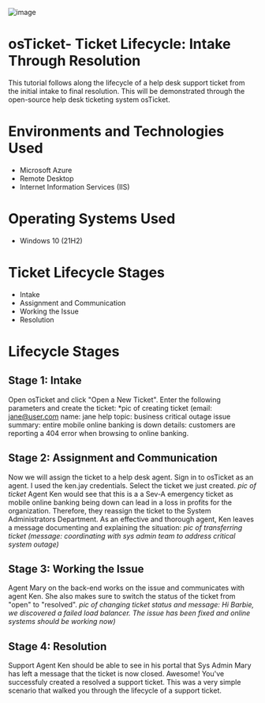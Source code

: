 ![image](https://github.com/user-attachments/assets/96741d84-29a8-4528-b59a-56bd57004853)
# osTicket- Ticket Lifecycle: Intake Through Resolution
This tutorial follows along the lifecycle of a help desk support ticket from the initial intake to final resolution. This will be demonstrated through the open-source help desk ticketing system osTicket.
# Environments and Technologies Used
+ Microsoft Azure
+ Remote Desktop
+ Internet Information Services (IIS)
# Operating Systems Used
+ Windows 10 (21H2)
# Ticket Lifecycle Stages
+ Intake
+ Assignment and Communication
+ Working the Issue
+ Resolution
# Lifecycle Stages
## Stage 1: Intake
Open osTicket and click "Open a New Ticket". Enter the following parameters and create the ticket:
*pic of creating ticket (email: jane@user.com name: jane help topic: business critical outage issue summary: entire mobile online banking is down details: customers are reporting a 404 error when browsing to online banking.
## Stage 2: Assignment and Communication
Now we will assign the ticket to a help desk agent. Sign in to osTicket as an agent. I used the ken.jay credentials. Select the ticket we just created.
*pic of ticket*
Agent Ken would see that this is a a Sev-A emergency ticket as mobile online banking being down can lead in a loss in profits for the organization. Therefore, they reassign the ticket to the System Administrators Department. As an effective and thorough agent, Ken leaves a message documenting and explaining the situation:
*pic of transferring ticket (message: coordinating with sys admin team to address critical system outage)*
## Stage 3: Working the Issue
Agent Mary on the back-end works on the issue and communicates with agent Ken. She also makes sure to switch the status of the ticket from "open" to "resolved".
*pic of changing ticket status and message: Hi Barbie, we discovered a failed load balancer. The issue has been fixed and online systems should be working now)*
## Stage 4: Resolution
Support Agent Ken should be able to see in his portal that Sys Admin Mary has left a message that the ticket is now closed. Awesome! You've successfuly created a resolved a support ticket. This was a very simple scenario that walked you through the lifecycle of a support ticket. 
